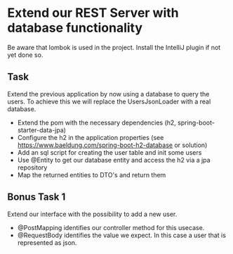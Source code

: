 # Extend our REST Server with database functionality

Be aware that lombok is used in the project. Install the IntelliJ
plugin if not yet done so.

## Task

Extend the previous application by now using a database to query the users.
To achieve this we will replace the UsersJsonLoader with a real database.

- Extend the pom with the necessary dependencies (h2, spring-boot-starter-data-jpa)
- Configure the h2 in the application properties (see https://www.baeldung.com/spring-boot-h2-database or solution)
- Add an sql script for creating the user table and init some users
- Use @Entity to get our database entity and access the h2 via a jpa repository
- Map the returned entities to DTO's and return them

## Bonus Task 1

Extend our interface with the possibility to add a new user.

- @PostMapping identifies our controller method for this usecase.
- @RequestBody identifies the value we expect. In this case a user that is represented as json.

